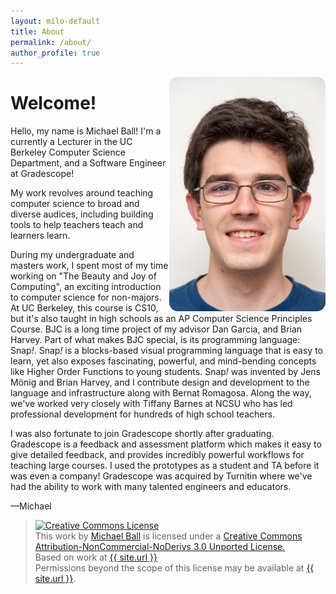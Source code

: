 ```yaml
---
layout: milo-default
title: About
permalink: /about/
author_profile: true
---
```


<div style="position: relative; float: right">
    <img align="center" alt="Michael Ball staff photo" height="375" width="250"
        style="border-radius: 14px;"
        src="/assets/images/MichaelBallTake3.jpg" />
    <!-- <div style="position: relative; float: bottom; align:center;
        padding-left: 30px; width: 240px">
        <a href="https://twitter.com/_mball_" class="twitter-follow-button"
         data-show-count="true">Follow @_mball_</a>
        <script>!function(d,s,id){var js,fjs=d.getElementsByTagName(s)[0];if(!d.getElementById(id)){js=d.createElement(s);js.id=id;js.src="//platform.twitter.com/widgets.js";fjs.parentNode.insertBefore(js,fjs);}}(document,"script","twitter-wjs");
        </script>
    </div> -->
</div>


# Welcome!

Hello, my name is Michael Ball! I'm a currently a Lecturer in the UC Berkeley Computer Science Department, and a Software Engineer at Gradescope!

My work revolves around teaching computer science to broad and diverse audices, including building tools to help teachers teach and learners learn.

During my undergraduate and masters work, I spent most of my time working on "The Beauty and Joy of Computing", an exciting introduction to computer science for non-majors. At UC Berkeley, this course is CS10, but it's also taught in high schools as an AP Computer Science Principles Course. BJC is a long time project of my advisor Dan Garcia, and Brian Harvey. Part of what makes BJC special, is its programming language: Snap<em>!</em>. Snap<em>!</em> is a blocks-based visual programming language that is easy to learn, yet also exposes fascinating, powerful, and mind-bending concepts like Higher Order Functions to young students. Snap<em>!</em> was invented by Jens Mönig and Brian Harvey, and I contribute design and development to the language and infrastructure along with Bernat Romagosa. Along the way, we've worked very closely with Tiffany Barnes at NCSU who has led professional development for hundreds of high school teachers.

I was also fortunate to join Gradescope shortly after graduating. Gradescope is a feedback and assessment platform which makes it easy to give detailed feedback, and provides incredibly powerful workflows for teaching large courses. I used the prototypes as a student and TA before it was even a company! Gradescope was acquired by Turnitin where we've had the ability to work with many talented engineers and educators.

—Michael

<blockquote>
    <a href="http://creativecommons.org/licenses/by-nc-nd/3.0/" rel="license">
     <img alt="Creative Commons License" src="http://i.creativecommons.org/l/by-nc-nd/3.0/88x31.png" />
    </a>
    <br />This <span>work</span> by <a href="{{ site.url }}" rel="cc:attributionURL">Michael Ball</a>&nbsp;is licensed under a <a href="http://creativecommons.org/licenses/by-nc-nd/3.0/" rel="license">Creative Commons Attribution-NonCommercial-NoDerivs 3.0 Unported License.</a>
    <br />Based on work at <a href="{{ site.url }}" rel="dct:source">{{ site.url }}</a>
    <br />Permissions beyond the scope of this license may be available at <a href="{{ site.url }}" rel="cc:morePermissions">{{ site.url }}</a>.
</blockquote>
